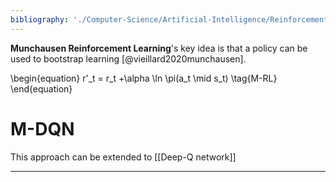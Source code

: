 ```yaml
---
bibliography: './Computer-Science/Artificial-Intelligence/Reinforcement-Learning/papers.bib'
---
```


**Munchausen Reinforcement Learning**'s key idea is that a policy can be used to bootstrap learning [@vieillard2020munchausen].

\begin{equation}
r'_t = r_t +\alpha \ln \pi(a_t \mid s_t) \tag{M-RL}
\end{equation}

# M-DQN

This approach can be extended to [[Deep-Q network]]


---
